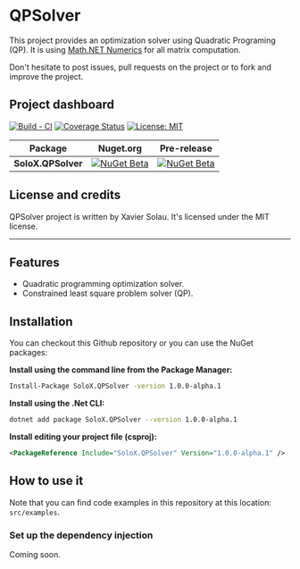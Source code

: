 # QPSolver

This project provides an optimization solver using Quadratic Programing (QP). It is using
[Math.NET Numerics](https://numerics.mathdotnet.com/) for all matrix computation.

Don't hesitate to post issues, pull requests on the project or to fork and improve the project.

## Project dashboard

[![Build - CI](https://github.com/xaviersolau/QPSolver/actions/workflows/build-ci.yml/badge.svg)](https://github.com/xaviersolau/QPSolver/actions/workflows/build-ci.yml)
[![Coverage Status](https://coveralls.io/repos/github/xaviersolau/QPSolver/badge.svg?branch=main)](https://coveralls.io/github/xaviersolau/QPSolver?branch=main)
[![License: MIT](https://img.shields.io/badge/License-MIT-blue.svg)](LICENSE)

| Package                                    | Nuget.org | Pre-release |
|--------------------------------------------|-----------|-----------|
|**SoloX.QPSolver**            |[![NuGet Beta](https://img.shields.io/nuget/v/SoloX.QPSolver.svg)](https://www.nuget.org/packages/SoloX.QPSolver)|[![NuGet Beta](https://img.shields.io/nuget/vpre/SoloX.QPSolver.svg)](https://www.nuget.org/packages/SoloX.QPSolver)|

## License and credits

QPSolver project is written by Xavier Solau. It's licensed under the MIT license.

 * * *

## Features

* Quadratic programming optimization solver.
* Constrained least square problem solver (QP).

## Installation

You can checkout this Github repository or you can use the NuGet packages:

**Install using the command line from the Package Manager:**
```bash
Install-Package SoloX.QPSolver -version 1.0.0-alpha.1
```

**Install using the .Net CLI:**
```bash
dotnet add package SoloX.QPSolver --version 1.0.0-alpha.1
```

**Install editing your project file (csproj):**
```xml
<PackageReference Include="SoloX.QPSolver" Version="1.0.0-alpha.1" />
```

## How to use it

Note that you can find code examples in this repository at this location: `src/examples`.

### Set up the dependency injection

Coming soon.
